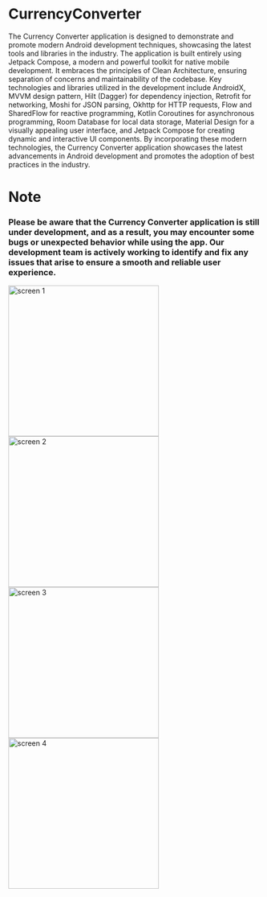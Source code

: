 # CurrencyConverter
The Currency Converter application is designed to demonstrate and promote modern Android development techniques, showcasing the latest tools and libraries in the industry. The application is built entirely using Jetpack Compose, a modern and powerful toolkit for native mobile development. It embraces the principles of Clean Architecture, ensuring separation of concerns and maintainability of the codebase. Key technologies and libraries utilized in the development include AndroidX, MVVM design pattern, Hilt (Dagger) for dependency injection, Retrofit for networking, Moshi for JSON parsing, Okhttp for HTTP requests, Flow and SharedFlow for reactive programming, Kotlin Coroutines for asynchronous programming, Room Database for local data storage, Material Design for a visually appealing user interface, and Jetpack Compose for creating dynamic and interactive UI components. By incorporating these modern technologies, the Currency Converter application showcases the latest advancements in Android development and promotes the adoption of best practices in the industry.
<p></p>
<p></p>
<h1 alight="left">Note</h1>
<h3 align="left">Please be aware that the Currency Converter application is still under development, and as a result, you may encounter some bugs or unexpected behavior while using the app. Our development team is actively working to identify and fix any issues that arise to ensure a smooth and reliable user experience.</h3>


<p></p>
<p></p>
<p></p>
<p></p>
<img align="left" width="300" src="https://github.com/waheedkhan-dev/CurrencyConverter/assets/55230825/78a96dfb-d377-491f-9933-53c80b594102" alt="screen 1" />
<img align="left" width="300" src="https://github.com/waheedkhan-dev/CurrencyConverter/assets/55230825/e942194f-aeba-4d8d-b83f-55f127ea27da" alt="screen 2" />
<img align="left" width="300" src="https://github.com/waheedkhan-dev/CurrencyConverter/assets/55230825/56930690-a8df-408b-b6b5-2c8284b997dd" alt="screen 3" />
<img align="left" width="300" src="https://github.com/waheedkhan-dev/CurrencyConverter/assets/55230825/b369a0fc-a483-480d-bf80-1ba839c320ae" alt="screen 4" />


